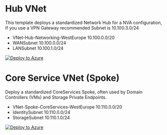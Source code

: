 # Hub VNet

This template deploys a standardized Network Hub for a NVA configuration, If you use a VPN Gateway recommended Subnet is 10.100.3.0/24

* VNet-Hub-Networking-WestEurope 10.100.0.0/20
* WANSubnet 10.100.0.0/24
* LANSubnet 10.100.1.0/24

[![Deploy to Azure](https://aka.ms/deploytoazurebutton)](https://portal.azure.com/#create/Microsoft.Template/uri/https%3A%2F%2Fraw.githubusercontent.com%2FMark-gx%2FAzureTemplates%2Fmain%2FVirtualNetworks%2FVNet-Hub-Networking%2Ftemplate.json)

# Core Service VNet (Spoke)
Deploy a standardized CoreServices Spoke, often used by Domain Controllers (VMs) and Storage Private Endpoints.

* VNet-Spoke-CoreServices-WestEurope 10.110.0.0/20
* IdentitySubnet 10.110.0.0/24
* StorageSubnet 10.110.1.0/24

[![Deploy to Azure](https://aka.ms/deploytoazurebutton)](https://portal.azure.com/#create/Microsoft.Template/uri/https%3A%2F%2Fraw.githubusercontent.com%2FMark-gx%2FAzureTemplates%2Fmain%2FVirtualNetworks%2FVNet-Spoke-CoreServices%2Fmain.json)
